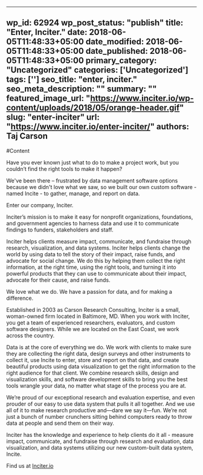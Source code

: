 
---
wp_id: 62924
wp_post_status: "publish" 
title: "Enter, Inciter."
date: 2018-06-05T11:48:33+05:00
date_modified: 2018-06-05T11:48:33+05:00
date_published: 2018-06-05T11:48:33+05:00
primary_category: "Uncategorized"
categories: ['Uncategorized'] 
tags: ['']
seo_title: "enter, inciter."
seo_meta_description: ""
summary: ""
featured_image_url: "https://www.inciter.io/wp-content/uploads/2018/05/orange-header.gif"
slug: "enter-inciter"
url: "https://www.inciter.io/enter-inciter/"
authors: Taj Carson
---

#Content

Have you ever known just what to do to make a project work, but you couldn’t find the right tools to make it happen?&nbsp;

We've been there – frustrated by data management software options because we didn't love what we saw, so we built our own custom software - named Incite - to gather, manage, and report on data.&nbsp;

Enter our company, Inciter.&nbsp;

Inciter’s mission is to make it easy for nonprofit organizations, foundations, and government agencies to harness data and use it to communicate findings to funders, stakeholders and staff.&nbsp;

Inciter helps clients measure impact, communicate, and fundraise through research, visualization, and data systems. Inciter helps clients change the world by using data to tell the story of their impact, raise funds, and advocate for social change. We do this by helping them collect the right information, at the right time, using the right tools, and turning it into powerful products that they can use to communicate about their impact, advocate for their cause, and raise funds.&nbsp;

We love what we do. We have a passion for data, and for making a difference.&nbsp;

Established in 2003 as Carson Research Consulting, Inciter is a small, woman-owned firm located in Baltimore, MD. When you work with Inciter, you get a team of experienced researchers, evaluators, and custom software designers. While we are located on the East Coast, we work across the country.&nbsp;

Data is at the core of everything we do. We work with clients to make sure they are collecting the right data, design surveys and other instruments to collect it, use Incite to enter, store and report on that data, and create beautiful products using data visualization to get the right information to the right audience for that client. We combine research skills, design and visualization skills, and software development skills to bring you the best tools wrangle your data, no matter what stage of the process you are at.&nbsp;

We’re proud of our exceptional research and evaluation expertise, and even prouder of our easy to use data system that pulls it all together. And we use all of it to make research productive and—dare we say it—fun. We’re not just a bunch of number crunchers sitting behind computers ready to throw data at people and send them on their way.&nbsp;

Inciter has the knowledge and experience to help clients do it all - measure impact, communicate, and fundraise through research and evaluation, data visualization, and data systems utilizing our new custom-built data system, Incite.&nbsp;

Find us at [Inciter.io](http://www.inciter.io)

